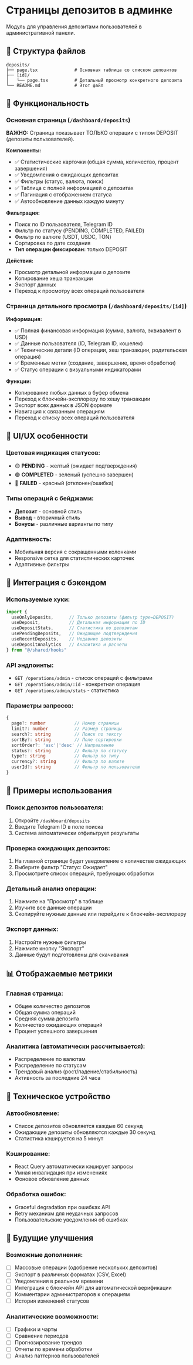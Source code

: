 # Страницы депозитов в админке

Модуль для управления депозитами пользователей в административной панели.

## 📁 Структура файлов

```
deposits/
├── page.tsx              # Основная таблица со списком депозитов
├── [id]/
│   └── page.tsx          # Детальный просмотр конкретного депозита
└── README.md             # Этот файл
```

## 🎯 Функциональность

### Основная страница (`/dashboard/deposits`)

**ВАЖНО:** Страница показывает ТОЛЬКО операции с типом DEPOSIT (депозиты пользователей).

**Компоненты:**
- ✅ Статистические карточки (общая сумма, количество, процент завершения)
- ✅ Уведомления о ожидающих депозитах
- ✅ Фильтры (статус, валюта, поиск)
- ✅ Таблица с полной информацией о депозитах
- ✅ Пагинация с отображением статуса
- ✅ Автообновление данных каждую минуту

**Фильтрация:**
- Поиск по ID пользователя, Telegram ID
- Фильтр по статусу (PENDING, COMPLETED, FAILED)
- Фильтр по валюте (USDT, USDC, TON)
- Сортировка по дате создания
- **Тип операции фиксирован:** только DEPOSIT

**Действия:**
- Просмотр детальной информации о депозите
- Копирование хеша транзакции
- Экспорт данных
- Переход к просмотру всех операций пользователя

### Страница детального просмотра (`/dashboard/deposits/[id]`)

**Информация:**
- ✅ Полная финансовая информация (сумма, валюта, эквивалент в USD)
- ✅ Данные пользователя (ID, Telegram ID, кошелек)
- ✅ Технические детали (ID операции, хеш транзакции, родительская операция)
- ✅ Временные метки (создание, завершение, время обработки)
- ✅ Статус операции с визуальными индикаторами

**Функции:**
- Копирование любых данных в буфер обмена
- Переход к блокчейн-эксплореру по хешу транзакции
- Экспорт всех данных в JSON формате
- Навигация к связанным операциям
- Переход к списку всех операций пользователя

## 🎨 UI/UX особенности

### Цветовая индикация статусов:
- 🟡 **PENDING** - желтый (ожидает подтверждения)
- 🟢 **COMPLETED** - зеленый (успешно завершен)
- 🔴 **FAILED** - красный (отклонен/ошибка)

### Типы операций с бейджами:
- **Депозит** - основной стиль
- **Вывод** - вторичный стиль
- **Бонусы** - различные варианты по типу

### Адаптивность:
- Мобильная версия с сокращенными колонками
- Responsive сетка для статистических карточек
- Адаптивные фильтры

## 🔗 Интеграция с бэкендом

### Используемые хуки:
```typescript
import {
  useOnlyDeposits,      // Только депозиты (фильтр type=DEPOSIT)
  useDeposit,           // Детальная информация по ID
  useDepositStats,      // Статистика по депозитам
  usePendingDeposits,   // Ожидающие подтверждения
  useRecentDeposits,    // Недавние депозиты
  useDepositAnalytics   // Аналитика и расчеты
} from "@/shared/hooks"
```

### API эндпоинты:
- `GET /operations/admin` - список операций с фильтрами
- `GET /operations/admin/:id` - конкретная операция
- `GET /operations/admin/stats` - статистика

### Параметры запросов:
```typescript
{
  page?: number           // Номер страницы
  limit?: number          // Размер страницы
  search?: string         // Поиск по тексту
  sortBy?: string         // Поле сортировки
  sortOrder?: 'asc'|'desc' // Направление
  status?: string         // Фильтр по статусу
  type?: string           // Фильтр по типу
  currency?: string       // Фильтр по валюте
  userId?: string         // Фильтр по пользователю
}
```

## 🚀 Примеры использования

### Поиск депозитов пользователя:
1. Откройте `/dashboard/deposits`
2. Введите Telegram ID в поле поиска
3. Система автоматически отфильтрует результаты

### Проверка ожидающих депозитов:
1. На главной странице будет уведомление о количестве ожидающих
2. Выберите фильтр "Статус: Ожидает"
3. Просмотрите список операций, требующих обработки

### Детальный анализ операции:
1. Нажмите на "Просмотр" в таблице
2. Изучите все данные операции
3. Скопируйте нужные данные или перейдите к блокчейн-эксплореру

### Экспорт данных:
1. Настройте нужные фильтры
2. Нажмите кнопку "Экспорт"
3. Данные будут подготовлены для скачивания

## 📊 Отображаемые метрики

### Главная страница:
- Общее количество депозитов
- Общая сумма операций
- Средняя сумма депозита
- Количество ожидающих операций
- Процент успешного завершения

### Аналитика (автоматически рассчитывается):
- Распределение по валютам
- Распределение по статусам
- Трендовый анализ (рост/падение/стабильность)
- Активность за последние 24 часа

## 🔧 Техническое устройство

### Автообновление:
- Список депозитов обновляется каждые 60 секунд
- Ожидающие депозиты обновляются каждые 30 секунд
- Статистика кэшируется на 5 минут

### Кэширование:
- React Query автоматически кэширует запросы
- Умная инвалидация при изменениях
- Фоновое обновление данных

### Обработка ошибок:
- Graceful degradation при ошибках API
- Retry механизм для неудачных запросов
- Пользовательские уведомления об ошибках

## 🎯 Будущие улучшения

### Возможные дополнения:
- [ ] Массовые операции (одобрение нескольких депозитов)
- [ ] Экспорт в различных форматах (CSV, Excel)
- [ ] Уведомления в реальном времени
- [ ] Интеграция с блокчейн API для автоматической верификации
- [ ] Комментарии администраторов к операциям
- [ ] История изменений статусов

### Аналитические возможности:
- [ ] Графики и чарты
- [ ] Сравнение периодов
- [ ] Прогнозирование трендов
- [ ] Отчеты по времени обработки
- [ ] Анализ паттернов пользователей
